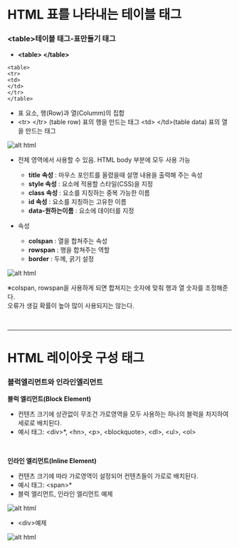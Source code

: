 # HTML 표를 나타내는 테이블 태그
### \<table\>테이블 태그-표만들기 태그
+ **\<table\> \</table\>**
```
<table>
<tr>
<td>
</td>
</tr>
</table>﻿
```
+ 표 요소, 행(Row)과 열(Columm)의 집합
+ \<tr\> \</tr\> (table row) 표의 행을 만드는 태그
\<td\> \</td\>(table data) 표의 열을 만드는 태그

![alt html](https://postfiles.pstatic.net/MjAyMTExMDlfNzYg/MDAxNjM2NDY5MDUzNjgw.7MvyTlIlftig4ceVDOPvfyR0K7lO0CW7jy6i_PIJPzEg.Oe4GjzmyWAZw2STH8RCCeYB8h4yttY0IbM_R_MwP0N8g.JPEG.daykkk/16.JPG?type=w966)

+ 전체 영역에서 사용할 수 있음. HTML body 부분에 모두 사용 가능
    + **title 속성** : 마우스 포인트를 올렸을때 설명 내용을 출력해 주는 속성
    + **style 속성** : 요소에 적용할 스타일(CSS)을 지정
    + **class 속성** : 요소를 지칭하는 중복 가능한 이름
    + **id 속성** : 요소를 지칭하는 고유한 이름
    + **data-원하는이름** : 요소에 데이터를 지정

+ 속성
   + **colspan** : 열을 합쳐주는 속성
   + **rowspan** : 행을 합쳐주는 역할
   + **border** : 두께, 굵기 설정

![alt html](https://postfiles.pstatic.net/MjAyMTExMDlfMyAg/MDAxNjM2NDY5MzY2NjU3.6Xjz9neLweHbxXa4fk4uTCYUq4Q7lwnphnaa4ZE-ASUg.voyg4lbRmJusawPyS09pY0V8KWbdgPH4unQqeRPLQWMg.JPEG.daykkk/17.JPG?type=w966)

※colspan, rowspan을 사용하게 되면 합쳐지는 숫자에 맞춰 행과 열 숫자를 조정해준다.   
오류가 생길 확률이 높아 많이 사용되지는 않는다.

<br/>
<hr/>

# HTML 레이아웃 구성 태그
### 블럭엘리먼트와 인라인엘리먼트
**블럭 엘리먼트(Block Element)**
+ 컨텐츠 크기에 상관없이 무조건 가로영역을 모두 사용하는 하나의 블럭을 차지하여 세로로 배치된다.
+ 예시 태그: \<div\>*, \<hn\>, \<p\>, \<blockquote\>, \<dl\>, \<ul\>, \<ol\>

<br/>

**인라인 엘리먼트(Inline Element)**
+ 컨텐츠 크기에 따라 가로영역이 설정되어 컨텐츠들이 가로로 배치된다.
+ 예시 태그: \<span\>*
+ 블럭 엘리먼트, 인라인 엘리먼트 예제

![alt html](https://postfiles.pstatic.net/MjAyMTExMTNfMjkg/MDAxNjM2NzkxNjM1NTY1.AdlCEIAInk4oORbZNbtxUC7y8pUacwVFx6O18sCkM3sg.Z8JKC4bzYoTYeTrHYRjxdLl8t3ka9zfsjpBdpgAVtysg.JPEG.daykkk/19.JPG?type=w966)

+ \<div\>예제
  
![alt html](https://postfiles.pstatic.net/MjAyMTExMTNfMTg2/MDAxNjM2NzkyMDMyOTA0.xRxyxoL_z-zHfOC47YKu8dgbPo6QaMyjbaeuyuhxXHkg.7osgFg3XHlZ6TmxdXOniZlSGoe2rlTscNCApFH_169gg.JPEG.daykkk/20.JPG?type=w966)

<br/>
